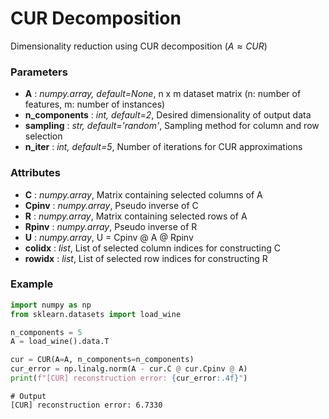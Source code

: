 # CUR Decomposition
Dimensionality reduction using CUR decomposition ($A\approx CUR$)

### Parameters

- **A** : *numpy.array, default=None*, n x m dataset matrix (n: number of features, m: number of instances)
- **n_components** : *int, default=2*, Desired dimensionality of output data
- **sampling** : *str, default='random'*, Sampling method for column and row selection
- **n_iter** : *int, default=5*, Number of iterations for CUR approximations


### Attributes

- **C** : *numpy.array*, Matrix containing selected columns of A
- **Cpinv** : *numpy.array*, Pseudo inverse of C
- **R** : *numpy.array*, Matrix containing selected rows of A    
- **Rpinv** : *numpy.array*, Pseudo inverse of R
- **U** : *numpy.array*, U = Cpinv @ A @ Rpinv
- **colidx** : *list*, List of selected column indices for constructing C
- **rowidx** : *list*, List of selected row indices for constructing R

### Example
```python
import numpy as np
from sklearn.datasets import load_wine

n_components = 5
A = load_wine().data.T

cur = CUR(A=A, n_components=n_components)
cur_error = np.linalg.norm(A - cur.C @ cur.Cpinv @ A)
print(f"[CUR] reconstruction error: {cur_error:.4f}")
```

```
# Output
[CUR] reconstruction error: 6.7330
```
